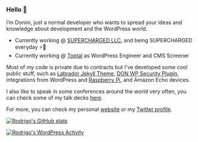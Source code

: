 ### Hello 👋

I’m Donini, just a normal developer who wants to spread your ideas and knowledge about development and the WordPress world.

- Currently working @ [SUPERCHARGED LLC.](https://supercharged.co/) and being SUPERCHARGED everyday ⚡️💜
- Currently working @ [Toptal](https://toptal.com/) as WordPress Engineer and CMS Screener

Most of my code is private due to contracts but I've developed some cool public stuff, such as [Labrador Jekyll Theme](https://github.com/donini/labrador-jekyll-theme), [DON WP Security Plugin](https://github.com/donini/don-security), integrations from WordPress and [Raspberry Pi](https://github.com/donini/scream-and-post), and Amazon Echo devices.

I also like to speak in some conferences around the world very often, you can check some of my talk decks [here](https://donini.me/category/talks/).

For more, you can check my personal [website](https://donini.me/) or my [Twitter profile](https://twitter.com/donini).

[![Rodrigo's GitHub stats](https://github-readme-stats.vercel.app/api?username=donini)](https://github.com/anuraghazra/github-readme-stats)

[![Rodrigo's WordPress Activity](https://www.cardpress.us/card?username=rodrigodonini&badges=true)](https://www.cardpress.us/)
